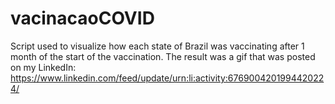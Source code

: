 # vacinacaoCOVID
Script used to visualize how each state of Brazil was vaccinating after 1 month of the start of the vaccination. The result was a gif that was posted on my LinkedIn: https://www.linkedin.com/feed/update/urn:li:activity:6769004201994420224/

